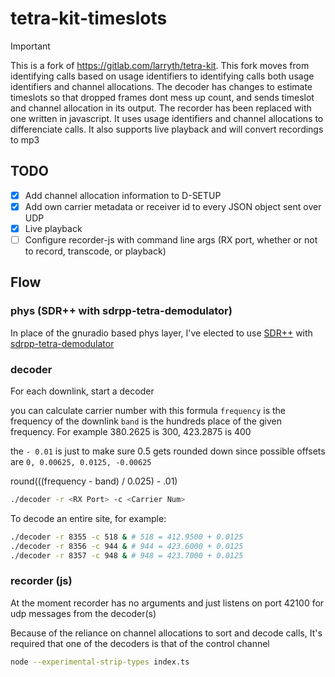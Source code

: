
# tetra-kit-timeslots

> [!IMPORTANT]
> This is a fork of https://gitlab.com/larryth/tetra-kit. This fork moves from identifying calls based on usage identifiers to identifying calls both usage identifiers and channel allocations. The decoder has changes to estimate timeslots so that dropped frames dont mess up count, and sends timeslot and channel allocation in its output. The recorder has been replaced with one written in javascript. It uses usage identifiers and channel allocations to differenciate calls. It also supports live playback and will convert recordings to mp3

## TODO

 - [x] Add channel allocation information to D-SETUP
 - [x] Add own carrier metadata or receiver id to every JSON object sent over UDP
 - [x] Live playback 
 - [ ] Configure recorder-js with command line args (RX port, whether or not to record, transcode, or playback)
 
## Flow

### phys (SDR++ with sdrpp-tetra-demodulator)
In place of the gnuradio based phys layer, I've elected to use [SDR++](https://github.com/AlexandreRouma/SDRPlusPlus) with [sdrpp-tetra-demodulator](https://github.com/cropinghigh/sdrpp-tetra-demodulator)


### decoder
For each downlink, start a decoder

you can calculate carrier number with this formula
`frequency` is the frequency of the downlink
`band` is the hundreds place of the given frequency. For example 380.2625 is 300, 423.2875 is 400

the `- 0.01` is just to make sure 0.5 gets rounded down since possible offsets are `0, 0.00625, 0.0125, -0.00625`

round(((frequency - band) / 0.025) - .01)

```sh
./decoder -r <RX Port> -c <Carrier Num>
```

To decode an entire site, for example:
```sh
./decoder -r 8355 -c 518 & # 518 = 412.9500 + 0.0125
./decoder -r 8356 -c 944 & # 944 = 423.6000 + 0.0125
./decoder -r 8357 -c 948 & # 948 = 423.7000 + 0.0125
```

### recorder (js)

At the moment recorder has no arguments and just listens on port 42100 for udp messages from the decoder(s)

Because of the reliance on channel allocations to sort and decode calls, It's required that one of the decoders is that of the control channel
```sh
node --experimental-strip-types index.ts
```